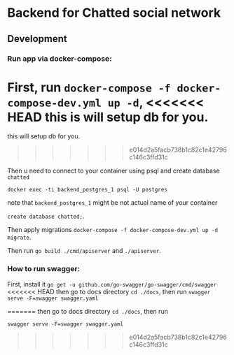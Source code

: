 # Backend for Chatted social network


## Development

### Run app via docker-compose:

First, run `docker-compose -f docker-compose-dev.yml up -d`,
<<<<<<< HEAD
this is will setup db for you.
=======
this will setup db for you.
>>>>>>> e014d2a5facb738b1c82c1e42796c146c3ffd31c


Then u need to connect to your container using psql and create database `chatted`

`docker exec -ti backend_postgres_1 psql -U postgres`

note that `backend_postgres_1` might be not actual name of your container

`create database chatted;`.

Then apply migrations `docker-compose -f docker-compose-dev.yml up -d migrate`.

Then run `go build ./cmd/apiserver` and `./apiserver`.

### How to run swagger:
First, install it
`go get -u github.com/go-swagger/go-swagger/cmd/swagger`
<<<<<<< HEAD
then go to docs directory `cd ./docs`, then run `swagger serve -F=swagger swagger.yaml`
    
=======
then go to docs directory `cd ./docs`, then run 

`swagger serve -F=swagger swagger.yaml`
    
>>>>>>> e014d2a5facb738b1c82c1e42796c146c3ffd31c
